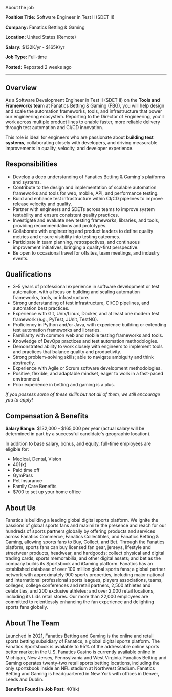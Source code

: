 About the job

**Position Title:** Software Engineer in Test II (SDET II)

**Company:** Fanatics Betting & Gaming

**Location:** United States (Remote)

**Salary:** $132K/yr - $165K/yr

**Job Type:** Full-time

**Posted:** Reposted 2 weeks ago

---

## Overview

As a Software Development Engineer in Test II (SDET II) on the **Tools and Frameworks team** at Fanatics Betting & Gaming (FBG), you will help design and scale the automation frameworks, tools, and infrastructure that power our engineering ecosystem. Reporting to the Director of Engineering, you'll work across multiple product lines to enable faster, more reliable delivery through test automation and CI/CD innovation.

This role is ideal for engineers who are passionate about **building test systems**, collaborating closely with developers, and driving measurable improvements in quality, velocity, and developer experience.

## Responsibilities

- Develop a deep understanding of Fanatics Betting & Gaming's platforms and systems.
- Contribute to the design and implementation of scalable automation frameworks and tools for web, mobile, API, and performance testing.
- Build and enhance test infrastructure within CI/CD pipelines to improve release velocity and quality.
- Partner with engineers and SDETs across teams to improve system testability and ensure consistent quality practices.
- Investigate and evaluate new testing frameworks, libraries, and tools, providing recommendations and prototypes.
- Collaborate with engineering and product leaders to define quality metrics and ensure visibility into testing outcomes.
- Participate in team planning, retrospectives, and continuous improvement initiatives, bringing a quality-first perspective.
- Be open to occasional travel for offsites, team meetings, and industry events.

## Qualifications

- 3–5 years of professional experience in software development or test automation, with a focus on building and scaling automation frameworks, tools, or infrastructure.
- Strong understanding of test infrastructure, CI/CD pipelines, and automation best practices.
- Experience with Git, Unix/Linux, Docker, and at least one modern test framework (e.g., PyTest, JUnit, TestNG).
- Proficiency in Python and/or Java, with experience building or extending test automation frameworks and libraries.
- Familiarity with common web and mobile testing frameworks and tools.
- Knowledge of DevOps practices and test automation methodologies.
- Demonstrated ability to work closely with engineers to implement tools and practices that balance quality and productivity.
- Strong problem-solving skills; able to navigate ambiguity and think abstractly.
- Experience with Agile or Scrum software development methodologies.
- Positive, flexible, and adaptable mindset, eager to work in a fast-paced environment.
- Prior experience in betting and gaming is a plus.

*If you possess some of these skills but not all of them, we still encourage you to apply!*

## Compensation & Benefits

**Salary Range:** $132,000 - $165,000 per year (actual salary will be determined in part by a successful candidate's geographic location).

In addition to base salary, bonus, and equity, full-time employees are eligible for:
- Medical, Dental, Vision
- 401(k)
- Paid time off
- GymPass
- Pet Insurance
- Family Care Benefits
- $700 to set up your home office

## About Us

Fanatics is building a leading global digital sports platform. We ignite the passions of global sports fans and maximize the presence and reach for our hundreds of sports partners globally by offering products and services across Fanatics Commerce, Fanatics Collectibles, and Fanatics Betting & Gaming, allowing sports fans to Buy, Collect, and Bet. Through the Fanatics platform, sports fans can buy licensed fan gear, jerseys, lifestyle and streetwear products, headwear, and hardgoods; collect physical and digital trading cards, sports memorabilia, and other digital assets; and bet as the company builds its Sportsbook and iGaming platform. Fanatics has an established database of over 100 million global sports fans; a global partner network with approximately 900 sports properties, including major national and international professional sports leagues, players associations, teams, colleges, college conferences and retail partners, 2,500 athletes and celebrities, and 200 exclusive athletes; and over 2,000 retail locations, including its Lids retail stores. Our more than 22,000 employees are committed to relentlessly enhancing the fan experience and delighting sports fans globally.

## About The Team

Launched in 2021, Fanatics Betting and Gaming is the online and retail sports betting subsidiary of Fanatics, a global digital sports platform. The Fanatics Sportsbook is available to 95% of the addressable online sports bettor market in the U.S. Fanatics Casino is currently available online in Michigan, New Jersey, Pennsylvania and West Virginia. Fanatics Betting and Gaming operates twenty-two retail sports betting locations, including the only sportsbook inside an NFL stadium at Northwest Stadium. Fanatics Betting and Gaming is headquartered in New York with offices in Denver, Leeds and Dublin.

**Benefits Found in Job Post:** 401(k)

